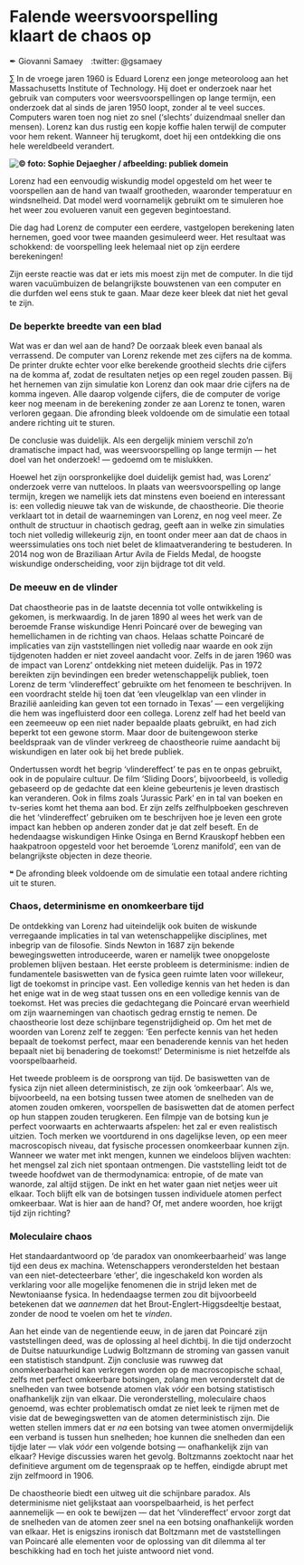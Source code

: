 # Falende weersvoorspelling klaart&nbsp;de&nbsp;chaos&nbsp;op

✒ Giovanni Samaey :twitter: @gsamaey

∑ In de vroege jaren 1960 is Eduard Lorenz een jonge meteoroloog aan het Massachusetts Institute of Technology. Hij doet er onderzoek naar het gebruik van computers voor weersvoorspellingen op lange termijn, een onderzoek dat al sinds de jaren 1950 loopt, zonder al te veel succes. Computers waren toen nog niet zo snel (‘slechts’ duizendmaal sneller dan mensen). Lorenz kan dus rustig een kopje koffie halen terwijl de computer voor hem rekent. Wanneer hij terugkomt, doet hij een ontdekking die ons hele wereldbeeld verandert.

**![](giovanni.jpg#x50y25 "© foto: Sophie Dejaegher / afbeelding: publiek domein")**

Lorenz had een eenvoudig wiskundig model opgesteld om het weer te voorspellen aan de hand van twaalf grootheden, waaronder temperatuur en windsnelheid. Dat model werd voornamelijk gebruikt om te simuleren hoe het weer zou evolueren vanuit een gegeven begintoestand.

Die dag had Lorenz de computer een eerdere, vastgelopen berekening laten hernemen, goed voor twee maanden gesimuleerd weer. Het resultaat was schokkend: de voorspelling leek helemaal niet op zijn eerdere berekeningen!

Zijn eerste reactie was dat er iets mis moest zijn met de computer. In die tijd waren vacuümbuizen de belangrijkste bouwstenen van een computer en die durfden wel eens stuk te gaan. Maar deze keer bleek dat niet het geval te zijn.

### De beperkte breedte van een blad

Wat was er dan wel aan de hand? De oorzaak bleek even banaal als verrassend. De computer van Lorenz rekende met zes cijfers na de komma. De printer drukte echter voor elke berekende grootheid slechts drie cijfers na de komma af, zodat de resultaten netjes op een regel zouden passen. Bij het hernemen van zijn simulatie kon Lorenz dan ook maar drie cijfers na de komma ingeven. Alle daarop volgende cijfers, die de computer de vorige keer nog meenam in de berekening zonder ze aan Lorenz te tonen, waren verloren gegaan. Die afronding bleek voldoende om de simulatie een totaal andere richting uit te sturen.

De conclusie was duidelijk. Als een dergelijk miniem verschil zo’n dramatische impact had, was weersvoorspelling op lange termijn — het doel van het onderzoek! — gedoemd om te mislukken.

Hoewel het zijn oorspronkelijke doel duidelijk gemist had, was Lorenz’ onderzoek verre van nutteloos. In plaats van weersvoorspelling op lange termijn, kregen we namelijk iets dat minstens even boeiend en interessant is: een volledig nieuwe tak van de wiskunde, de chaostheorie. Die theorie verklaart tot in detail de waarnemingen van Lorenz, en nog veel meer. Ze onthult de structuur in chaotisch gedrag, geeft aan in welke zin simulaties toch niet volledig willekeurig zijn, en toont onder meer aan dat de chaos in weerssimulaties ons toch niet belet de klimaatverandering te bestuderen. In 2014 nog won de Braziliaan Artur Avila de Fields Medal, de hoogste wiskundige onderscheiding, voor zijn bijdrage tot dit veld.

### De meeuw en de vlinder

Dat chaostheorie pas in de laatste decennia tot volle ontwikkeling is gekomen, is merkwaardig. In de jaren 1890 al wees het werk van de beroemde Franse wiskundige Henri Poincaré over de beweging van hemellichamen in de richting van chaos. Helaas schatte Poincaré de implicaties van zijn vaststellingen niet volledig naar waarde en ook zijn tijdgenoten hadden er niet zoveel aandacht voor. Zelfs in de jaren 1960 was de impact van Lorenz’ ontdekking niet meteen duidelijk. Pas in 1972 bereikten zijn bevindingen een breder wetenschappelijk publiek, toen Lorenz de term ‘vlindereffect’ gebruikte om het fenomeen te beschrijven. In een voordracht stelde hij toen dat ‘een vleugelklap van een vlinder in Brazilië aanleiding kan geven tot een tornado in Texas’ — een vergelijking die hem was ingefluisterd door een collega. Lorenz zelf had het beeld van een zeemeeuw op een niet nader bepaalde plaats gebruikt, en had zich beperkt tot een gewone storm. Maar door de buitengewoon sterke beeldspraak van de vlinder verkreeg de chaostheorie ruime aandacht bij wiskundigen en later ook bij het brede publiek.

Ondertussen wordt het begrip ‘vlindereffect’ te pas en te onpas gebruikt, ook in de populaire cultuur. De film ‘Sliding Doors’, bijvoorbeeld, is volledig gebaseerd op de gedachte dat een kleine gebeurtenis je leven drastisch kan veranderen. Ook in films zoals ‘Jurassic Park’ en in tal van boeken en tv-series komt het thema aan bod. Er zijn zelfs zelfhulpboeken geschreven die het ‘vlindereffect’ gebruiken om te beschrijven hoe je leven een grote impact kan hebben op anderen zonder dat je dat zelf beseft. En de hedendaagse wiskundigen Hinke Osinga en Bernd Krauskopf hebben een haakpatroon opgesteld voor het beroemde ‘Lorenz manifold’, een van de belangrijkste objecten in deze theorie.

❝ De afronding bleek voldoende om de simulatie een totaal andere richting uit te sturen.

### Chaos, determinisme en onomkeerbare tijd

De ontdekking van Lorenz had uiteindelijk ook buiten de wiskunde verregaande implicaties in tal van wetenschappelijke disciplines, met inbegrip van de filosofie. Sinds Newton in 1687 zijn bekende bewegingswetten introduceerde, waren er namelijk twee onopgeloste problemen blijven bestaan. Het eerste probleem is determinisme: indien de fundamentele basiswetten van de fysica geen ruimte laten voor willekeur, ligt de toekomst in principe vast. Een volledige kennis van het heden is dan het enige wat in de weg staat tussen ons en een volledige kennis van de toekomst. Het was precies die gedachtegang die Poincaré ervan weerhield om zijn waarnemingen van chaotisch gedrag ernstig te nemen. De chaostheorie lost deze schijnbare tegenstrijdigheid op. Om het met de woorden van Lorenz zelf te zeggen: ‘Een perfecte kennis van het heden bepaalt de toekomst perfect, maar een benaderende kennis van het heden bepaalt niet bij benadering de toekomst!’ Determinisme is niet hetzelfde als voorspelbaarheid.

Het tweede probleem is de oorsprong van tijd. De basiswetten van de fysica zijn niet alleen deterministisch, ze zijn ook ‘omkeerbaar’. Als we, bijvoorbeeld, na een botsing tussen twee atomen de snelheden van de atomen zouden omkeren, voorspellen de basiswetten dat de atomen perfect op hun stappen zouden terugkeren. Een filmpje van de botsing kun je perfect voorwaarts en achterwaarts afspelen: het zal er even realistisch uitzien. Toch merken we voortdurend in ons dagelijkse leven, op een meer macroscopisch niveau, dat fysische processen onomkeerbaar kunnen zijn. Wanneer we water met inkt mengen, kunnen we eindeloos blijven wachten: het mengsel zal zich niet spontaan ontmengen. Die vaststelling leidt tot de tweede hoofdwet van de thermodynamica: entropie, of de mate van wanorde, zal altijd stijgen. De inkt en het water gaan niet netjes weer uit elkaar. Toch blijft elk van de botsingen tussen individuele atomen perfect omkeerbaar. Wat is hier aan de hand? Of, met andere woorden, hoe krijgt tijd zijn richting?

### Moleculaire chaos

Het standaardantwoord op ‘de paradox van onomkeerbaarheid’ was lange tijd een deus ex machina. Wetenschappers veronderstelden het bestaan van een niet-detecteerbare ‘ether’, die ingeschakeld kon worden als verklaring voor alle mogelijke fenomenen die in strijd leken met de Newtoniaanse fysica. In hedendaagse termen zou dit bijvoorbeeld betekenen dat we _aannemen_ dat het Brout-Englert-Higgsdeeltje bestaat, zonder de nood te voelen om het te _vinden_.

Aan het einde van de negentiende eeuw, in de jaren dat Poincaré zijn vaststellingen deed, was de oplossing al heel dichtbij. In die tijd onderzocht de Duitse natuurkundige Ludwig Boltzmann de stroming van gassen vanuit een statistisch standpunt. Zijn conclusie was ruwweg dat onomkeerbaarheid kan verkregen worden op de macroscopische schaal, zelfs met perfect omkeerbare botsingen, zolang men veronderstelt dat de snelheden van twee botsende atomen vlak _vóór_ een botsing statistisch onafhankelijk zijn van elkaar. Die veronderstelling, moleculaire chaos genoemd, was echter problematisch omdat ze niet leek te rijmen met de visie dat de bewegingswetten van de atomen deterministisch zijn. Die wetten stellen immers dat er _na_ een botsing van twee atomen onvermijdelijk een verband is tussen hun snelheden; hoe kunnen die snelheden dan een tijdje later — vlak _vóór_ een volgende botsing — onafhankelijk zijn van elkaar? Hevige discussies waren het gevolg. Boltzmanns zoektocht naar het definitieve argument om de tegenspraak op te heffen, eindigde abrupt met zijn zelfmoord in 1906.

De chaostheorie biedt een uitweg uit die schijnbare paradox. Als determinisme niet gelijkstaat aan voorspelbaarheid, is het perfect aannemelijk — en ook te bewijzen — dat het ‘vlindereffect’ ervoor zorgt dat de snelheden van de atomen zeer snel na een botsing onafhankelijk worden van elkaar. Het is enigszins ironisch dat Boltzmann met de vaststellingen van Poincaré alle elementen voor de oplossing van dit dilemma al ter beschikking had en toch het juiste antwoord niet vond.
